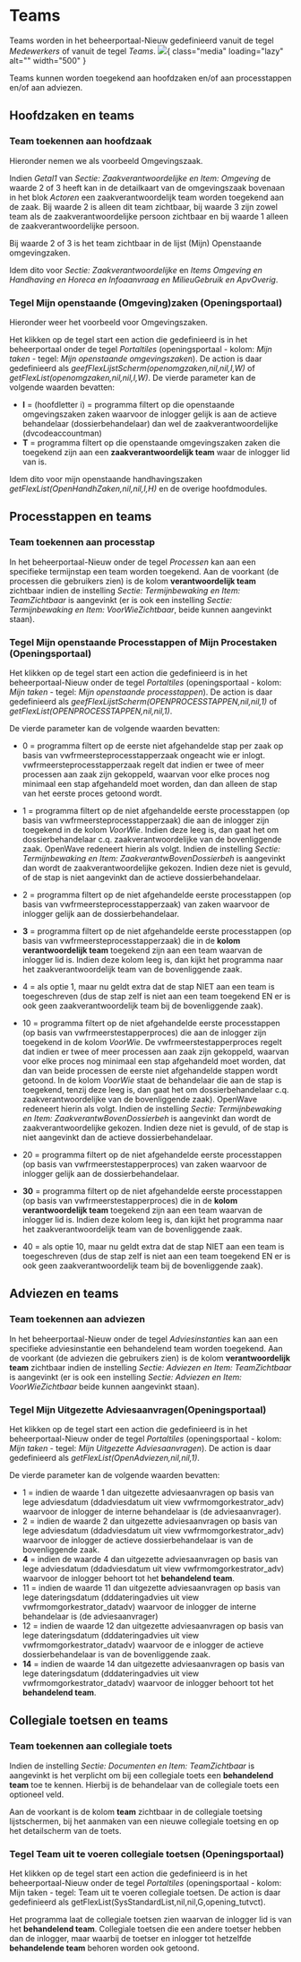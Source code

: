 # Teams

Teams worden in het beheerportaal-Nieuw gedefinieerd vanuit de tegel *Medewerkers* of vanuit de tegel *Teams*.
![](applicatiebeheer/instellen_inrichten/teams.png.png){ class="media" loading="lazy" alt="" width="500" }

Teams kunnen worden toegekend aan hoofdzaken en/of aan processtappen en/of aan adviezen.

## Hoofdzaken en teams

### Team toekennen aan hoofdzaak

Hieronder nemen we als voorbeeld Omgevingszaak.

Indien *Getal1* van *Sectie: Zaakverantwoordelijke en Item: Omgeving* de waarde 2 of 3 heeft kan in de detailkaart van de omgevingszaak bovenaan in het blok *Actoren* een zaakverantwoordelijk team worden toegekend aan de zaak. Bij waarde 2 is alleen dit team zichtbaar, bij waarde 3 zijn zowel team als de zaakverantwoordelijke persoon zichtbaar en bij waarde 1 alleen de zaakverantwoordelijke persoon.

Bij waarde 2 of 3 is het team zichtbaar in de lijst (Mijn) Openstaande omgevingzaken.

Idem dito voor *Sectie: Zaakverantwoordelijke* en *Items Omgeving en Handhaving en Horeca en Infoaanvraag en MilieuGebruik en ApvOverig*.

### Tegel Mijn openstaande (Omgeving)zaken (Openingsportaal)

Hieronder weer het voorbeeld voor Omgevingszaken.

Het klikken op de tegel start een action die gedefinieerd is in het beheerportaal onder de tegel *Portaltiles* (openingsportaal - kolom: *Mijn taken* - tegel: *Mijn openstaande omgevingszaken*). De action is daar gedefinieerd als *geefFlexLijstScherm(openomgzaken,nil,nil,I,W)* of *getFlexList(openomgzaken,nil,nil,I,W)*. De vierde parameter kan de volgende waarden bevatten:

  - **I** = (hoofdletter i) = programma filtert op die openstaande omgevingszaken zaken waarvoor de inlogger gelijk is aan de actieve behandelaar (dossierbehandelaar) dan wel de zaakverantwoordelijke (dvcodeaccountman)
  - **T** = programma filtert op die openstaande omgevingszaken zaken die toegekend zijn aan een **zaakverantwoordelijk team** waar de inlogger lid van is.

Idem dito voor mijn openstaande handhavingszaken *getFlexList(OpenHandhZaken,nil,nil,I,H)* en de overige hoofdmodules.

## Processtappen en teams

### Team toekennen aan processtap

In het beheerportaal-Nieuw onder de tegel *Processen* kan aan een specifieke termijnstap een team worden toegekend.
Aan de voorkant (de processen die gebruikers zien) is de kolom **verantwoordelijk team** zichtbaar indien de instelling *Sectie: Termijnbewaking en Item: TeamZichtbaar* is aangevinkt (er is ook een instelling *Sectie: Termijnbewaking en Item: VoorWieZichtbaar*, beide kunnen aangevinkt staan).

### Tegel Mijn openstaande Processtappen of Mijn Procestaken (Openingsportaal)

Het klikken op de tegel start een action die gedefinieerd is in het beheerportaal-Nieuw onder de tegel *Portaltiles* (openingsportaal - kolom: *Mijn taken* - tegel: *Mijn openstaande processtappen*). De action is daar gedefinieerd als *geefFlexLijstScherm(OPENPROCESSTAPPEN,nil,nil,1)* of *getFlexList(OPENPROCESSTAPPEN,nil,nil,1)*.

De vierde parameter kan de volgende waarden bevatten:

  - 0 = programma filtert op de eerste niet afgehandelde stap per zaak op basis van vwfrmeersteprocesstapperzaak ongeacht wie er inlogt. vwfrmeersteprocesstapperzaak regelt dat indien er twee of meer processen aan zaak zijn gekoppeld, waarvan voor elke proces nog minimaal een stap afgehandeld moet worden, dan dan alleen de stap van het eerste proces getoond wordt.
  - 1 = programma filtert op de niet afgehandelde eerste processtappen (op basis van vwfrmeersteprocesstapperzaak) die aan de inlogger zijn toegekend in de kolom *VoorWie*. Indien deze leeg is, dan gaat het om dossierbehandelaar c.q. zaakverantwoordelijke van de bovenliggende zaak. OpenWave redeneert hierin als volgt. Indien de instelling *Sectie: Termijnbewaking en Item: ZaakverantwBovenDossierbeh* is aangevinkt dan wordt de zaakverantwoordelijke gekozen. Indien deze niet is gevuld, of de stap is niet aangevinkt dan de actieve dossierbehandelaar.
  - 2 = programma filtert op de niet afgehandelde eerste processtappen (op basis van vwfrmeersteprocesstapperzaak) van zaken waarvoor de inlogger gelijk aan de dossierbehandelaar.
  - **3** = programma filtert op de niet afgehandelde eerste processtappen (op basis van vwfrmeersteprocesstapperzaak) die in de **kolom verantwoordelijk team** toegekend zijn aan een team waarvan de inlogger lid is. Indien deze kolom leeg is, dan kijkt het programma naar het zaakverantwoordelijk team van de bovenliggende zaak.
  - 4 = als optie 1, maar nu geldt extra dat de stap NIET aan een team is toegeschreven (dus de stap zelf is niet aan een team toegekend EN er is ook geen zaakverantwoordelijk team bij de bovenliggende zaak).

  - 10 = programma filtert op de niet afgehandelde eerste processtappen (op basis van vwfrmeerstestapperproces) die aan de inlogger zijn toegekend in de kolom *VoorWie*. De vwfrmeerstestapperproces regelt dat indien er twee of meer processen aan zaak zijn gekoppeld, waarvan voor elke proces nog minimaal een stap afgehandeld moet worden, dat dan van beide processen de eerste niet afgehandelde stappen wordt getoond. In de kolom *VoorWie* staat de behandelaar die aan de stap is toegekend, tenzij deze leeg is, dan gaat het om dossierbehandelaar c.q. zaakverantwoordelijke van de bovenliggende zaak). OpenWave redeneert hierin als volgt. Indien de instelling *Sectie: Termijnbewaking en Item: ZaakverantwBovenDossierbeh* is aangevinkt dan wordt de zaakverantwoordelijke gekozen. Indien deze niet is gevuld, of de stap is niet aangevinkt dan de actieve dossierbehandelaar.
  - 20 = programma filtert op de niet afgehandelde eerste processtappen (op basis van vwfrmeerstestapperproces) van zaken waarvoor de inlogger gelijk aan de dossierbehandelaar.
  - **30** = programma filtert op de niet afgehandelde eerste processtappen (op basis van vwfrmeerstestapperproces) die in de **kolom verantwoordelijk team** toegekend zijn aan een team waarvan de inlogger lid is. Indien deze kolom leeg is, dan kijkt het programma naar het zaakverantwoordelijk team van de bovenliggende zaak.
  - 40 = als optie 10, maar nu geldt extra dat de stap NIET aan een team is toegeschreven (dus de stap zelf is niet aan een team toegekend EN er is ook geen zaakverantwoordelijk team bij de bovenliggende zaak).

## Adviezen en teams

### Team toekennen aan adviezen

In het beheerportaal-Nieuw onder de tegel *Adviesinstanties* kan aan een specifieke adviesinstantie een behandelend team worden toegekend.
Aan de voorkant (de adviezen die gebruikers zien) is de kolom **verantwoordelijk team** zichtbaar indien de instelling *Sectie: Adviezen en Item: TeamZichtbaar* is aangevinkt (er is ook een instelling *Sectie: Adviezen en Item: VoorWieZichtbaar* beide kunnen aangevinkt staan).

### Tegel Mijn Uitgezette Adviesaanvragen(Openingsportaal)

Het klikken op de tegel start een action die gedefinieerd is in het beheerportaal-Nieuw onder de tegel *Portaltiles* (openingsportaal - kolom: *Mijn taken* - tegel: *Mijn Uitgezette Adviesaanvragen*). De action is daar gedefinieerd als *getFlexList(OpenAdviezen,nil,nil,1)*.

De vierde parameter kan de volgende waarden bevatten:

  - 1 = indien de waarde 1 dan uitgezette adviesaanvragen op basis van lege adviesdatum (ddadviesdatum uit view vwfrmomgorkestrator_adv) waarvoor de inlogger de interne behandelaar is (de adviesaanvrager).
  - 2 = indien de waarde 2 dan uitgezette adviesaanvragen op basis van lege adviesdatum (ddadviesdatum uit view vwfrmomgorkestrator_adv) waarvoor de inlogger de actieve dossierbehandelaar is van de bovenliggende zaak.
  - **4** = indien de waarde 4 dan uitgezette adviesaanvragen op basis van lege adviesdatum (ddadviesdatum uit view vwfrmomgorkestrator_adv) waarvoor de inlogger behoort tot het **behandelend team**.
  - 11 = indien de waarde 11 dan uitgezette adviesaanvragen op basis van lege dateringsdatum (dddateringadvies uit view vwfrmomgorkestrator_datadv) waarvoor de inlogger de interne behandelaar is (de adviesaanvrager)
  - 12 = indien de waarde 12 dan uitgezette adviesaanvragen op basis van lege dateringsdatum (dddateringadvies uit view vwfrmomgorkestrator_datadv) waarvoor de e inlogger de actieve dossierbehandelaar is van de bovenliggende zaak.
  - **14** = indien de waarde 14 dan uitgezette adviesaanvragen op basis van lege dateringsdatum (dddateringadvies uit view vwfrmomgorkestrator_datadv) waarvoor de inlogger behoort tot het **behandelend team**.

## Collegiale toetsen en teams

### Team toekennen aan collegiale toets

Indien de instelling *Sectie: Documenten en Item: TeamZichtbaar* is aangevinkt is het verplicht om bij een collegiale toets een **behandelend team** toe te kennen. Hierbij is de behandelaar van de collegiale toets een optioneel veld.

Aan de voorkant is de kolom **team** zichtbaar in de collegiale toetsing lijstschermen, bij het aanmaken van een nieuwe collegiale toetsing en op het detailscherm van de toets.

### Tegel Team uit te voeren collegiale toetsen (Openingsportaal)

Het klikken op de tegel start een action die gedefinieerd is in het beheerportaal-Nieuw onder de tegel *Portaltiles* (openingsportaal - kolom: Mijn taken - tegel: Team uit te voeren collegiale toetsen. De action is daar gedefinieerd als getFlexList(SysStandardList,nil,nil,G,opening_tutvct).

Het programma laat de collegiale toetsen zien waarvan de inlogger lid is van het **behandelend team**. Collegiale toetsen die een andere toetser hebben dan de inlogger, maar waarbij de toetser en inlogger tot hetzelfde **behandelende team** behoren worden ook getoond.

